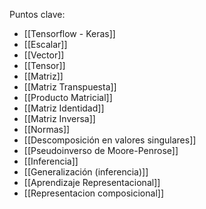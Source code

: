 Puntos clave:
- [[Tensorflow - Keras]]
- [[Escalar]]
- [[Vector]]
- [[Tensor]]
- [[Matriz]]
- [[Matriz Transpuesta]]
- [[Producto Matricial]]
- [[Matriz Identidad]]
- [[Matriz Inversa]]
- [[Normas]]
- [[Descomposición en valores singulares]]
- [[Pseudoinverso de Moore-Penrose]]
- [[Inferencia]]
- [[Generalización (inferencia)]]
- [[Aprendizaje Representacional]]
- [[Representacion composicional]]